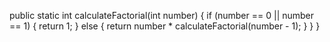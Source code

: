  public static int calculateFactorial(int number) {
        if (number == 0 || number == 1) {
            return 1;
        } else {
            return number * calculateFactorial(number - 1);
        }
    }
}
